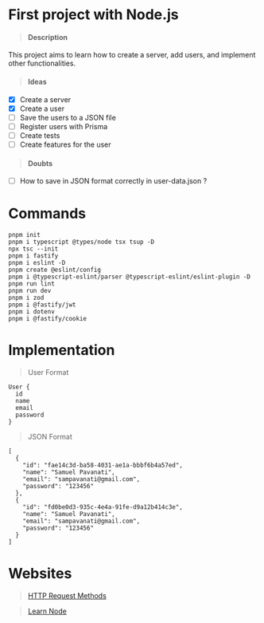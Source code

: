 # First project with Node.js

> #### Description

This project aims to learn how to create a server, add users, and implement other functionalities.

> #### Ideas

- [x] Create a server
- [x] Create a user
- [ ] Save the users to a JSON file
- [ ] Register users with Prisma
- [ ] Create tests
- [ ] Create features for the user

> #### Doubts

- [ ] How to save in JSON format correctly in user-data.json ?

# Commands

```
pnpm init
pnpm i typescript @types/node tsx tsup -D
npx tsc --init
pnpm i fastify
pnpm i eslint -D
pnpm create @eslint/config
pnpm i @typescript-eslint/parser @typescript-eslint/eslint-plugin -D
pnpm run lint
pnpm run dev
pnpm i zod
pnpm i @fastify/jwt
pnpm i dotenv
pnpm i @fastify/cookie
```

# Implementation

> User Format
```
User {
  id
  name
  email
  password
}
```

> JSON Format
```
[
  {
    "id": "fae14c3d-ba58-4031-ae1a-bbbf6b4a57ed",
    "name": "Samuel Pavanati",
    "email": "sampavanati@gmail.com",
    "password": "123456"
  },
  {
    "id": "fd0be0d3-935c-4e4a-91fe-d9a12b414c3e",
    "name": "Samuel Pavanati",
    "email": "sampavanati@gmail.com",
    "password": "123456"
  }
]
```

# Websites

> [HTTP Request Methods](https://www.w3schools.com/tags/ref_httpmethods.asp)

> [Learn Node](https://nodejs.org/en/learn/getting-started/introduction-to-nodejs)
